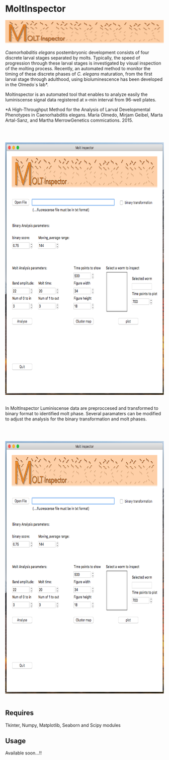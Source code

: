 # MoltInspector
![alt text](https://github.com/ginerorama/MoltInspector/blob/master/page.png)
<br />
<br />
*Caenorhabditis elegans* postembryonic development consists of four discrete larval stages separated by molts. Typically, the speed of progression through these larval stages is investigated by visual inspection of the molting process. Recently, an automated method to monitor the timing of these discrete phases of *C. elegans* maturation, from the first larval stage through adulthood, using bioluminescence has been developed in the Olmedo´s lab*. 

Moltinspector is an automated tool that enables to analyze easily the luminiscense signal data registered at x-min interval from 96-well plates. 



*A High-Throughput Method for the Analysis of Larval Developmental Phenotypes in Caenorhabditis elegans. María Olmedo, Mirjam Geibel, Marta Artal-Sanz, and Martha MerrowGenetics commications. 2015. 


<br />
<br />
<p align="center">
<img src="https://github.com/ginerorama/MoltInspector/blob/master/main_window.png" width="750" height="800">
<br />
<br />



In MoltInspector Luminiscense data are preproccesed and transformed to binary format to identified molt phase. Several paramaters can be modified to adjust the analysis for the binary transformation and molt phases.

<br />
<br />
<p align="center">
<img src="https://github.com/ginerorama/MoltInspector/blob/master/main_window.png" width="750" height="800">
<br />
<br />

## Requires	
Tkinter, Numpy, Matplotlib, Seaborn and Scipy modules

## Usage
Available soon…!!

